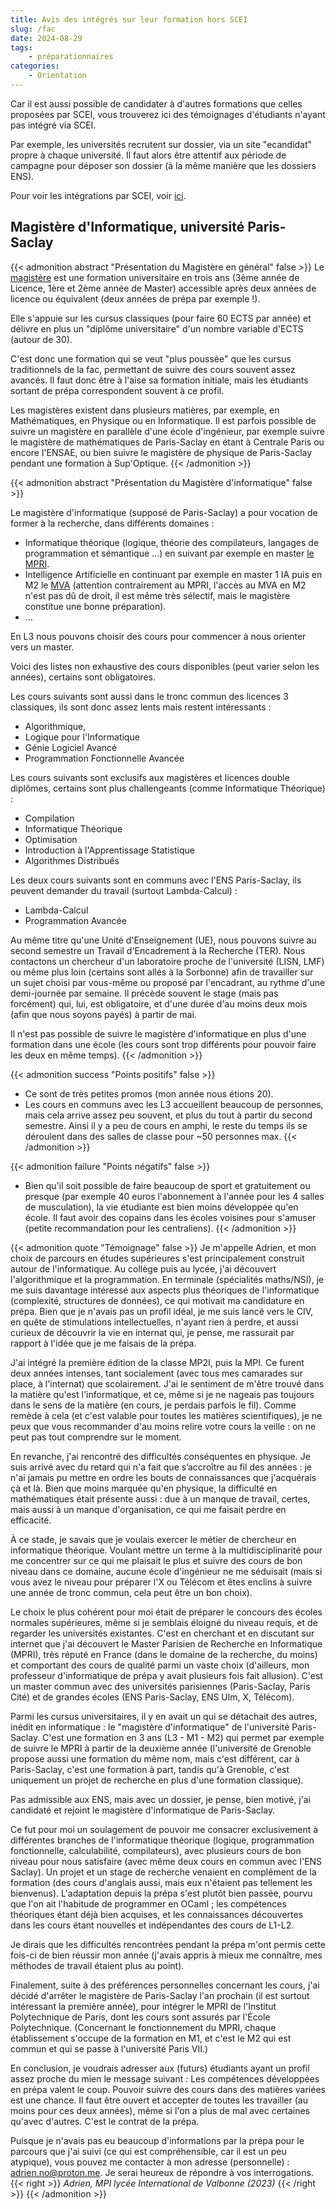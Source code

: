 ```yaml
---
title: Avis des intégrés sur leur formation hors SCEI
slug: /fac
date: 2024-08-29
tags:
    - préparationnaires
categories:
    - Orientation
---
```


Car il est aussi possible de candidater à d'autres formations que celles proposées par SCEI, vous trouverez ici des témoignages d'étudiants n'ayant pas intégré via SCEI.

Par exemple, les universités recrutent sur dossier, via un site "ecandidat" propre à chaque université. Il faut alors être attentif aux période de campagne pour déposer son dossier (à la même manière que les dossiers ENS).

Pour voir les intégrations par SCEI, voir [ici](/scei).

## Magistère d'Informatique, université Paris-Saclay

{{< admonition abstract "Présentation du Magistère en général" false >}} <!-- On pourra mettre la présentation en dehors s'il y a d'autres témoignages de magistère -->
Le [magistère](https://fr.wikipedia.org/wiki/Magist%C3%A8re_(dipl%C3%B4me)) est une formation universitaire en trois ans (3ème année de Licence, 1ère et 2ème année de Master) accessible après deux années de licence ou équivalent (deux années de prépa par exemple !).

Elle s'appuie sur les cursus classiques (pour faire 60 ECTS par année) et délivre en plus un "diplôme universitaire" d'un nombre variable d'ECTS (autour de 30).

C'est donc une formation qui se veut "plus poussée" que les cursus traditionnels de la fac, permettant de suivre des cours souvent assez avancés. Il faut donc être à l'aise sa formation initiale, mais les étudiants sortant de prépa correspondent souvent à ce profil.

Les magistères existent dans plusieurs matières, par exemple, en Mathématiques, en Physique ou en Informatique. Il est parfois possible de suivre un magistère en parallèle d'une école d'ingénieur, par exemple suivre le magistère de mathématiques de Paris-Saclay en étant à Centrale Paris ou encore l'ENSAE, ou bien suivre le magistère de physique de Paris-Saclay pendant une formation à Sup'Optique.
{{< /admonition >}}

{{< admonition abstract "Présentation du Magistère d'informatique" false >}}

Le magistère d'informatique (supposé de Paris-Saclay) a pour vocation de former à la recherche, dans différents domaines :

- Informatique théorique (logique, théorie des compilateurs, langages de programmation et sémantique ...) en suivant par exemple en master [le MPRI](https://wikimpri.dptinfo.ens-cachan.fr/doku.php).
- Intelligence Artificielle en continuant par exemple en master 1 IA puis en M2 le [MVA](https://www.master-mva.com/) (attention contrairement au MPRI, l'accès au MVA en M2 n'est pas dû de droit, il est même très sélectif, mais le magistère constitue une bonne préparation).
- ...

En L3 nous pouvons choisir des cours pour commencer à nous orienter vers un master.

Voici des listes non exhaustive des cours disponibles (peut varier selon les années), certains sont obligatoires.

Les cours suivants sont aussi dans le tronc commun des licences 3 classiques, ils sont donc assez lents mais restent intéressants :

- Algorithmique,
- Logique pour l'Informatique
- Génie Logiciel Avancé
- Programmation Fonctionnelle Avancée

Les cours suivants sont exclusifs aux magistères et licences double diplômes, certains sont plus challengeants (comme Informatique Théorique) :

- Compilation
- Informatique Théorique
- Optimisation
- Introduction à l'Apprentissage Statistique
- Algorithmes Distribués

Les deux cours suivants sont en communs avec l'ENS Paris-Saclay, ils peuvent demander du travail (surtout Lambda-Calcul) :

- Lambda-Calcul
- Programmation Avancée

Au même titre qu'une Unité d'Enseignement (UE), nous pouvons suivre au second semestre un Travail d'Encadrement à la Recherche (TER). Nous contactons un chercheur d'un laboratoire proche de l'université (LISN, LMF) ou même plus loin (certains sont allés à la Sorbonne) afin de travailler sur un sujet choisi par vous-même ou proposé par l'encadrant, au rythme d'une demi-journée par semaine. Il précède souvent le stage (mais pas forcément) qui, lui, est obligatoire, et d'une durée d'au moins deux mois (afin que nous soyons payés) à partir de mai.

Il n'est pas possible de suivre le magistère d'informatique en plus d'une formation dans une école (les cours sont trop différents pour pouvoir faire les deux en même temps).
{{< /admonition >}}

{{< admonition success "Points positifs" false >}}

- Ce sont de très petites promos (mon année nous étions 20).
- Les cours en communs avec les L3 accueillent beaucoup de personnes, mais cela arrive assez peu souvent, et plus du tout à partir du second semestre. Ainsi il y a peu de cours en amphi, le reste du temps ils se déroulent dans des salles de classe pour ~50 personnes max.
{{< /admonition >}}

{{< admonition failure "Points négatifs" false >}}

- Bien qu'il soit possible de faire beaucoup de sport et gratuitement ou presque (par exemple 40 euros l'abonnement à l'année pour les 4 salles  de musculation), la vie étudiante est bien moins développée qu'en école. Il faut avoir des copains dans les écoles voisines pour s'amuser (petite recommandation pour les centraliens).
{{< /admonition >}}

{{< admonition quote "Témoignage" false >}}
Je m'appelle Adrien, et mon choix de parcours en études supérieures s'est principalement construit autour de l'informatique.
Au collège puis au lycée, j'ai découvert l'algorithmique et la programmation. En terminale (spécialités maths/NSI), je me suis davantage intéressé aux aspects plus théoriques de l'informatique (complexité, structures de données), ce qui motivait ma candidature en prépa. Bien que je n'avais pas un profil idéal, je me suis lancé vers le CIV, en quête de stimulations intellectuelles, n'ayant rien à perdre, et aussi curieux de découvrir la vie en internat qui, je pense, me rassurait par rapport à l'idée que je me faisais de la prépa.

J'ai intégré la première édition de la classe MP2I, puis la MPI. Ce furent deux années intenses, tant socialement (avec tous mes camarades sur place, à l'internat) que scolairement. J'ai le sentiment de m'être trouvé dans la matière qu'est l'informatique, et ce, même si je ne nageais pas toujours dans le sens de la matière (en cours, je perdais parfois le fil). Comme remède à cela (et c'est valable pour toutes les matières scientifiques), je ne peux que vous recommander d'au moins relire votre cours la veille : on ne peut pas tout comprendre sur le moment.

En revanche, j'ai rencontré des difficultés conséquentes en physique. Je suis arrivé avec du retard qui n'a fait que s’accroître au fil des années : je n'ai jamais pu mettre en ordre les bouts de connaissances que j'acquérais çà et là. Bien que moins marquée qu'en physique, la difficulté en mathématiques était présente aussi : due à un manque de travail, certes, mais aussi à un manque d'organisation, ce qui me faisait perdre en efficacité.

À ce stade, je savais que je voulais exercer le métier de chercheur en informatique théorique. Voulant mettre un terme à la multidisciplinarité pour me concentrer sur ce qui me plaisait le plus et suivre des cours de bon niveau dans ce domaine, aucune école d'ingénieur ne me séduisait (mais si vous avez le niveau pour préparer l'X ou Télécom et êtes enclins à suivre une année de tronc commun, cela peut être un bon choix).

Le choix le plus cohérent pour moi était de préparer le concours des écoles normales supérieures, même si je semblais éloigné du niveau requis, et de regarder les universités existantes.
C'est en cherchant et en discutant sur internet que j'ai découvert le Master Parisien de Recherche en Informatique (MPRI), très réputé en France (dans le domaine de la recherche, du moins) et comportant des cours de qualité parmi un vaste choix (d'ailleurs, mon professeur d'informatique de prépa y avait plusieurs fois fait allusion). C'est un master commun avec des universités parisiennes (Paris-Saclay, Paris Cité) et de grandes écoles (ENS Paris-Saclay, ENS Ulm, X, Télécom).

Parmi les cursus universitaires, il y en avait un qui se détachait des autres, inédit en informatique : le "magistère d'informatique" de l'université Paris-Saclay. C'est une formation en 3 ans (L3 - M1 - M2) qui permet par exemple de suivre le MPRI à partir de la deuxième année (l'université de Grenoble propose aussi une formation du même nom, mais c'est différent, car à Paris-Saclay, c'est une formation à part, tandis qu'à Grenoble, c'est uniquement un projet de recherche en plus d'une formation classique).

Pas admissible aux ENS, mais avec un dossier, je pense, bien motivé, j'ai candidaté et rejoint le magistère d'informatique de Paris-Saclay.

Ce fut pour moi un soulagement de pouvoir me consacrer exclusivement à différentes branches de l'informatique théorique (logique, programmation fonctionnelle, calculabilité, compilateurs), avec plusieurs cours de bon niveau pour nous satisfaire (avec même deux cours en commun avec l'ENS Saclay). Un projet et un stage de recherche venaient en complément de la formation (des cours d'anglais aussi, mais eux n'étaient pas tellement les bienvenus).
L'adaptation depuis la prépa s'est plutôt bien passée, pourvu que l'on ait l'habitude de programmer en OCaml ; les compétences théoriques étant déjà bien acquises, et les connaissances découvertes dans les cours étant nouvelles et indépendantes des cours de L1-L2.

Je dirais que les difficultés rencontrées pendant la prépa m'ont permis cette fois-ci de bien réussir mon année (j'avais appris à mieux me connaître, mes méthodes de travail étaient plus au point).

Finalement, suite à des préférences personnelles concernant les cours, j'ai décidé d'arrêter le magistère de Paris-Saclay l'an prochain (il est surtout intéressant la première année), pour intégrer le MPRI de l'Institut Polytechnique de Paris, dont les cours sont assurés par l'École Polytechnique. (Concernant le fonctionnement du MPRI, chaque établissement s'occupe de la formation en M1, et c'est le M2 qui est commun et qui se passe à l'université Paris VII.)

En conclusion, je voudrais adresser aux (futurs) étudiants ayant un profil assez proche du mien le message suivant : Les compétences développées en prépa valent le coup. Pouvoir suivre des cours dans des matières variées est une chance. Il faut être ouvert et accepter de toutes les travailler (au moins pour ces deux années), même si l'on a plus de mal avec certaines qu'avec d'autres. C'est le contrat de la prépa.

Puisque je n'avais pas eu beaucoup d'informations par la prépa pour le parcours que j'ai suivi (ce qui est compréhensible, car il est un peu atypique), vous pouvez me contacter à mon adresse (personnelle) : <adrien.no@proton.me>. Je serai heureux de répondre à vos interrogations.
{{< right >}} *Adrien, MPI lycée International de Valbonne (2023)* {{< /right >}}
{{< /admonition >}}
